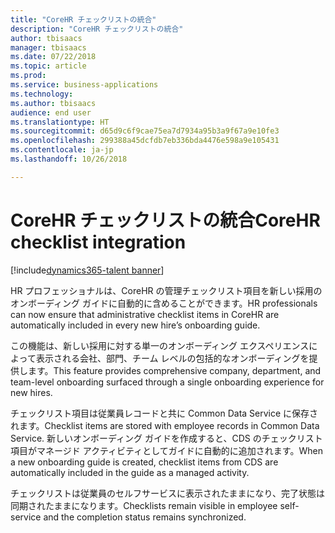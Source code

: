 ```yaml
---
title: "CoreHR チェックリストの統合"
description: "CoreHR チェックリストの統合"
author: tbisaacs
manager: tbisaacs
ms.date: 07/22/2018
ms.topic: article
ms.prod: 
ms.service: business-applications
ms.technology: 
ms.author: tbisaacs
audience: end user
ms.translationtype: HT
ms.sourcegitcommit: d65d9c6f9cae75ea7d7934a95b3a9f67a9e10fe3
ms.openlocfilehash: 299388a45dcfdb7eb336bda4476e598a9e105431
ms.contentlocale: ja-jp
ms.lasthandoff: 10/26/2018

---
```

#  <a name="corehr-checklist-integration"></a><span data-ttu-id="b9306-103">CoreHR チェックリストの統合</span><span class="sxs-lookup"><span data-stu-id="b9306-103">CoreHR checklist integration</span></span>

[!include[dynamics365-talent banner](../../includes/dynamics365-talent.md)]





<span data-ttu-id="b9306-104">HR プロフェッショナルは、CoreHR の管理チェックリスト項目を新しい採用のオンボーディング ガイドに自動的に含めることができます。</span><span class="sxs-lookup"><span data-stu-id="b9306-104">HR professionals can now ensure that administrative checklist items in CoreHR are automatically included in every new hire’s onboarding guide.</span></span>

<span data-ttu-id="b9306-105">この機能は、新しい採用に対する単一のオンボーディング エクスペリエンスによって表示される会社、部門、チーム レベルの包括的なオンボーディングを提供します。</span><span class="sxs-lookup"><span data-stu-id="b9306-105">This feature provides comprehensive company, department, and team-level onboarding surfaced through a single onboarding experience for new hires.</span></span>

<span data-ttu-id="b9306-106">チェックリスト項目は従業員レコードと共に Common Data Service に保存されます。</span><span class="sxs-lookup"><span data-stu-id="b9306-106">Checklist items are stored with employee records in Common Data Service.</span></span> <span data-ttu-id="b9306-107">新しいオンボーディング ガイドを作成すると、CDS のチェックリスト項目がマネージド アクティビティとしてガイドに自動的に追加されます。</span><span class="sxs-lookup"><span data-stu-id="b9306-107">When a new onboarding guide is created, checklist items from CDS are automatically included in the guide as a managed activity.</span></span> 

<span data-ttu-id="b9306-108">チェックリストは従業員のセルフサービスに表示されたままになり、完了状態は同期されたままになります。</span><span class="sxs-lookup"><span data-stu-id="b9306-108">Checklists remain visible in employee self-service and the completion status remains synchronized.</span></span>

<!--
## Who uses this feature
HR professionals
## License required
Talent license 
## Development status
Planning
## Target timeframe
Public Preview: September
-->


